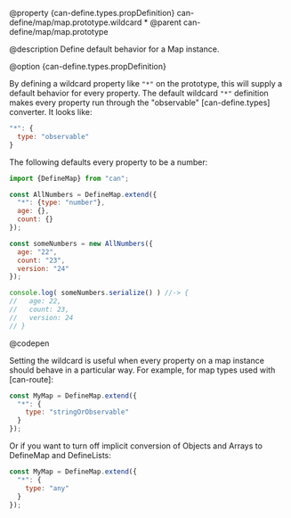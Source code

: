 @property {can-define.types.propDefinition} can-define/map/map.prototype.wildcard *
@parent can-define/map/map.prototype

@description Define default behavior for a Map instance.

@option {can-define.types.propDefinition}

  By defining a wildcard property like `"*"` on the prototype, this will supply a
  default behavior for every property.  The default wildcard `"*"` definition
  makes every property run through the "observable" [can-define.types] converter.
  It looks like:

  ```js
  "*": {
    type: "observable"
  }
  ```

  The following defaults every property to be a number:

  ```js
  import {DefineMap} from "can";

  const AllNumbers = DefineMap.extend({
    "*": {type: "number"},
    age: {},
    count: {}
  });

  const someNumbers = new AllNumbers({
    age: "22",
    count: "23",
    version: "24"	  
  });

  console.log( someNumbers.serialize() ) //-> {
  //   age: 22,
  //   count: 23,
  //   version: 24
  // }
  ```
  @codepen

  Setting the wildcard is useful when every property on a
  map instance should behave in a particular way.  For example, for map types used
  with [can-route]:

  ```js
  const MyMap = DefineMap.extend({
    "*": {
      type: "stringOrObservable"
    }
  });
  ```

  Or if you want to turn off implicit conversion of Objects and Arrays to DefineMap and DefineLists:

  ```js
  const MyMap = DefineMap.extend({
    "*": {
      type: "any"
    }
  });
  ```
